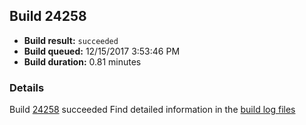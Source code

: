 ## Build 24258
- **Build result:** `succeeded`
- **Build queued:** 12/15/2017 3:53:46 PM
- **Build duration:** 0.81 minutes
### Details
Build [24258](https://winappstudio.visualstudio.com/web/build.aspx?pcguid=a4ef43be-68ce-4195-a619-079b4d9834c2&builduri=vstfs%3a%2f%2f%2fBuild%2fBuild%2f24258) succeeded
Find detailed information in the [build log files](https://uwpctdiags.blob.core.windows.net/buildlogs/24258_logs.zip)
